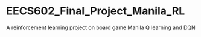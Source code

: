 # EECS602_Final_Project_Manila_RL
A reinforcement learning project on board game Manila
Q learning and DQN